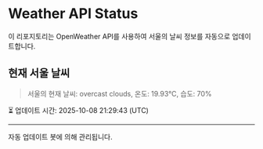 
# Weather API Status

이 리포지토리는 OpenWeather API를 사용하여 서울의 날씨 정보를 자동으로 업데이트합니다.

## 현재 서울 날씨
> 서울의 현재 날씨: overcast clouds, 온도: 19.93°C, 습도: 70%

⏳ 업데이트 시간: 2025-10-08 21:29:43 (UTC)

---
자동 업데이트 봇에 의해 관리됩니다.
